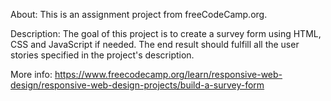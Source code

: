 About:
This is an assignment project from freeCodeCamp.org.

Description:
The goal of this project is to create a survey form using HTML, CSS and JavaScript if needed.
The end result should fulfill all the user stories specified in the project's description.

More info:
https://www.freecodecamp.org/learn/responsive-web-design/responsive-web-design-projects/build-a-survey-form